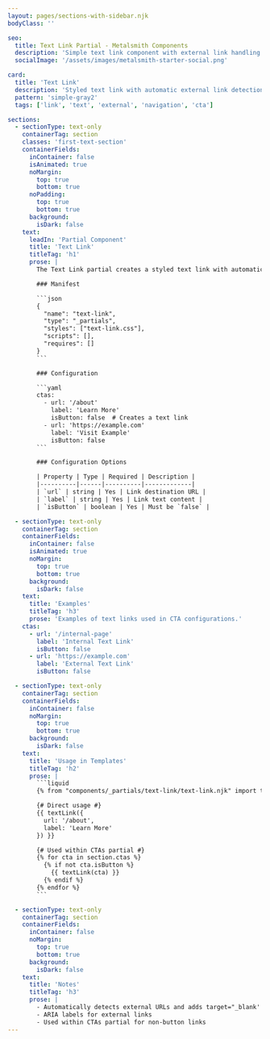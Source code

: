 ```yaml
---
layout: pages/sections-with-sidebar.njk
bodyClass: ''

seo:
  title: Text Link Partial - Metalsmith Components
  description: 'Simple text link component with external link handling'
  socialImage: '/assets/images/metalsmith-starter-social.png'

card:
  title: 'Text Link'
  description: 'Styled text link with automatic external link detection'
  pattern: 'simple-gray2'
  tags: ['link', 'text', 'external', 'navigation', 'cta']

sections:
  - sectionType: text-only
    containerTag: section
    classes: 'first-text-section'
    containerFields:
      inContainer: false
      isAnimated: true
      noMargin:
        top: true
        bottom: true
      noPadding:
        top: true
        bottom: true
      background:
        isDark: false
    text:
      leadIn: 'Partial Component'
      title: 'Text Link'
      titleTag: 'h1'
      prose: |
        The Text Link partial creates a styled text link with automatic external link detection. It handles security attributes and accessibility for external links automatically.

        ### Manifest

        ```json
        {
          "name": "text-link",
          "type": "_partials",
          "styles": ["text-link.css"],
          "scripts": [],
          "requires": []
        }
        ```

        ### Configuration

        ```yaml
        ctas:
          - url: '/about'
            label: 'Learn More'
            isButton: false  # Creates a text link
          - url: 'https://example.com'
            label: 'Visit Example'
            isButton: false
        ```

        ### Configuration Options

        | Property | Type | Required | Description |
        |----------|------|----------|-------------|
        | `url` | string | Yes | Link destination URL |
        | `label` | string | Yes | Link text content |
        | `isButton` | boolean | Yes | Must be `false` |

  - sectionType: text-only
    containerTag: section
    containerFields:
      inContainer: false
      isAnimated: true
      noMargin:
        top: true
        bottom: true
      background:
        isDark: false
    text:
      title: 'Examples'
      titleTag: 'h3'
      prose: 'Examples of text links used in CTA configurations.'
    ctas:
      - url: '/internal-page'
        label: 'Internal Text Link'
        isButton: false
      - url: 'https://example.com'
        label: 'External Text Link'
        isButton: false

  - sectionType: text-only
    containerTag: section
    containerFields:
      inContainer: false
      noMargin:
        top: true
        bottom: true
      background:
        isDark: false
    text:
      title: 'Usage in Templates'
      titleTag: 'h2'
      prose: |
        ```liquid
        {% from "components/_partials/text-link/text-link.njk" import textLink %}

        {# Direct usage #}
        {{ textLink({
          url: '/about',
          label: 'Learn More'
        }) }}

        {# Used within CTAs partial #}
        {% for cta in section.ctas %}
          {% if not cta.isButton %}
            {{ textLink(cta) }}
          {% endif %}
        {% endfor %}
        ```

  - sectionType: text-only
    containerTag: section
    containerFields:
      inContainer: false
      noMargin:
        top: true
        bottom: true
      background:
        isDark: false
    text:
      title: 'Notes'
      titleTag: 'h3'
      prose: |
        - Automatically detects external URLs and adds target="_blank' and `rel="noopener noreferrer"`
        - ARIA labels for external links
        - Used within CTAs partial for non-button links
---
```

